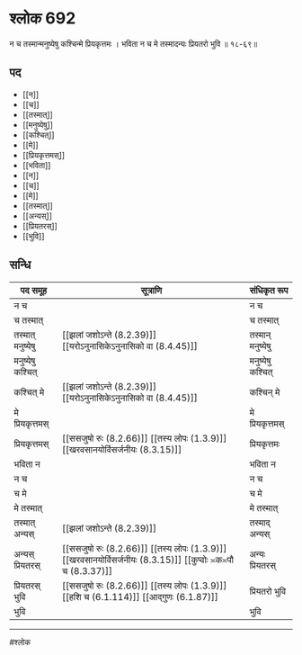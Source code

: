 # श्लोक 692

न च तस्मान्मनुष्येषु कश्चिन्मे प्रियकृत्तमः ।
भविता न च मे तस्मादन्यः प्रियतरो भुवि ॥ १८-६९॥


## पद 

- [[न]]
- [[च]]
- [[तस्मात्]]
- [[मनुष्येषु]]
- [[कश्चित्]]
- [[मे]]
- [[प्रियकृत्तमस्]]
- [[भविता]]
- [[न]]
- [[च]]
- [[मे]]
- [[तस्मात्]]
- [[अन्यस्]]
- [[प्रियतरस्]]
- [[भुवि]]

## सन्धि

| पद समूह | सूत्राणि | संधिकृत रूप |
| ----- | ----- | ----- |
| न च |  | न च |
| च तस्मात् |  | च तस्मात् |
| तस्मात् मनुष्येषु |  [[झलां जशोऽन्ते (8.2.39)]] [[यरोऽनुनासिकेऽनुनासिको वा (8.4.45)]] | तस्मान् मनुष्येषु |
| मनुष्येषु कश्चित् |  | मनुष्येषु कश्चित् |
| कश्चित् मे |  [[झलां जशोऽन्ते (8.2.39)]] [[यरोऽनुनासिकेऽनुनासिको वा (8.4.45)]] | कश्चिन् मे |
| मे प्रियकृत्तमस् |  | मे प्रियकृत्तमस् |
| प्रियकृत्तमस् |  [[ससजुषो रुः (8.2.66)]] [[तस्य लोपः (1.3.9)]] [[खरवसानयोर्विसर्जनीयः (8.3.15)]] | प्रियकृत्तमः |
| भविता न |  | भविता न |
| न च |  | न च |
| च मे |  | च मे |
| मे तस्मात् |  | मे तस्मात् |
| तस्मात् अन्यस् |  [[झलां जशोऽन्ते (8.2.39)]] | तस्माद् अन्यस् |
| अन्यस् प्रियतरस् |  [[ससजुषो रुः (8.2.66)]] [[तस्य लोपः (1.3.9)]] [[खरवसानयोर्विसर्जनीयः (8.3.15)]] [[कुप्वोः ≍क≍पौ च (8.3.37)]] | अन्यः प्रियतरस् |
| प्रियतरस् भुवि |  [[ससजुषो रुः (8.2.66)]] [[तस्य लोपः (1.3.9)]] [[हशि च (6.1.114)]] [[आद्गुणः (6.1.87)]] | प्रियतरो भुवि |
| भुवि |  | भुवि |


---

#श्लोक